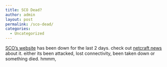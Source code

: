 ```yaml
---
title: SCO Dead?
author: admin
layout: post
permalink: /sco-dead/
categories:
  - Uncategorized
---
```

[SCO&#8217;s website][1] has been down for the last 2 days. check out [netcraft news][2] about it. either its been attacked, lost connectivity, been taken down or something died. hmmm,

 [1]: http://www.sco.com
 [2]: http://news.netcraft.com/archives/2003/08/24/sco_site_down_for_well_over_2_days.html